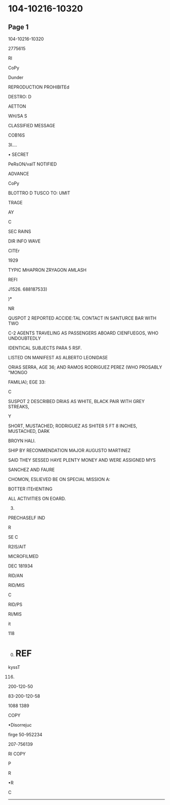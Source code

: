 # 104-10216-10320

## Page 1

104-10216-10320

2775615

RI

CoPy

Dunder

REPRODUCTION PROHIBITEd

DESTRO: D

AETTON

WH/SA S

CLASSIFIED MESSAGE

COB16S

3l....

• SECRET

PeRsON/vaIT NOTIFIED

ADVANCE

CoPy

BLOTTRO D TUSCO TO: UMIT

TRAGE

AY

C

SEC RAINS

DIR INFO WAVE

CITEr

1929

TYPIC MHAPRON ZRYAGON AMLASH

REFI

J1526. 688187533)

)*

NR

QUSPOT 2 REPORTED ACCIDE:TAL CONTACT IN SANTURCE BAR WITH TWO

C-2 AGENTS TRAVELING AS PASSENGERS ABOARD CIENFUEGOS, WHO UNDOUBTEDLY

IDENTICAL SUBJECTS PARA 5 RSF.

LISTED ON MANIFEST AS ALBERTO LEONIDASE

ORIAS SERRA, AGE 36; AND RAMOS RODRIGUEZ PEREZ (WHO PROSABLY "MONGO

FAMILIA); EGE 33:

C

SUSPOT 2 DESCRIBED DRIAS AS WHITE, BLACK PAIR WITH GREY STREAKS,

Y

SHORT, MUSTACHED; RODRIGUEZ AS SHITER 5 FT 8 INCHES, MUSTACHED, DARK

BROYN HALI.

SHIP BY RECONMENDATION MAJOR AUGUSTO MARTINEZ

SAID THEY SESSED HAYE PLENTY MONEY AND WERE ASSIGNED MYS

SANCHEZ AND FAURE

CHOMON, ESLIEVED BE ON SPECIAL MISSION A:

BOTTER ITErIENTING

ALL ACTIVITIES ON EOARD.

3.

PRECHASELF IND

R

SE C

R2IS/AIT

MICROFILMED

DEC 181934

RID/AN

RID/MIS

C

RID/PS

RI/MIS

it

118

0. # REF

kyssT

116.

200-120-50

83-200-120-58

1088 1389

COPY

•Disorrejuc

firge 50-952234

207-756139

RI COPY

P

R

•R

C

---


